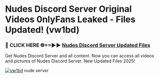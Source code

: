 # Nudes Discord Server Original Videos 0nlyFans Leaked - Files Updated! (vw1bd)

<h3>🔴 CLICK HERE 🌐==►► <a href="https://tinyurl.com/yrmya6cz" rel="nofollow">Nudes Discord Server Updated Files</a></h3>

Get Nudes Discord Server and all content. Now you can access all videos and pictures of Nudes Discord Server. New Updated Files 2025!

[![vw1bd](https://i.imgur.com/FMdXYCs.gif)](https://tinyurl.com/yrmya6cz)
nude server